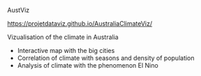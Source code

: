 AustViz

https://projetdataviz.github.io/AustraliaClimateViz/

Vizualisation of the climate in Australia
- Interactive map with the big cities
- Correlation of climate with seasons and density of population
- Analysis of climate with the phenomenon El Nino